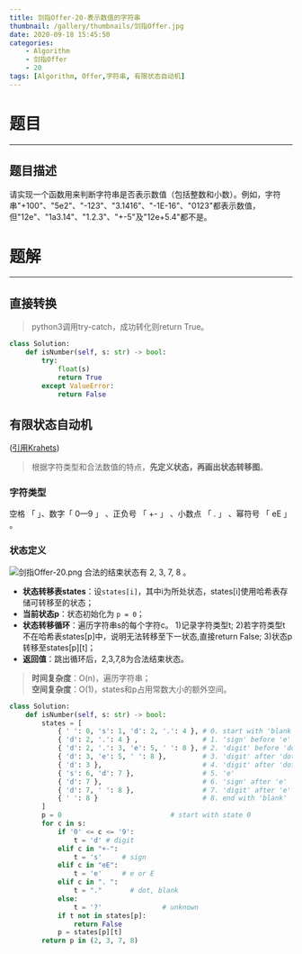 ```yaml
---
title: 剑指Offer-20-表示数值的字符串
thumbnail: /gallery/thumbnails/剑指Offer.jpg
date: 2020-09-18 15:45:50
categories:
    - Algorithm  
    - 剑指Offer  
    - 20
tags: [Algorithm, Offer,字符串, 有限状态自动机]
---
```


# 题目
---
## 题目描述
请实现一个函数用来判断字符串是否表示数值（包括整数和小数）。例如，字符串"+100"、"5e2"、"-123"、"3.1416"、"-1E-16"、"0123"都表示数值，但"12e"、"1a3.14"、"1.2.3"、"+-5"及"12e+5.4"都不是。
<!-- more -->

# 题解
---
## 直接转换
> python3调用try-catch，成功转化则return True。

```python
class Solution:
    def isNumber(self, s: str) -> bool:
        try:
            float(s)
            return True
        except ValueError:
            return False
```

## 有限状态自动机
([引用Krahets](https://leetcode-cn.com/problems/biao-shi-shu-zhi-de-zi-fu-chuan-lcof/solution/mian-shi-ti-20-biao-shi-shu-zhi-de-zi-fu-chuan-y-2/))
> 根据字符类型和合法数值的特点，**先定义状态，再画出状态转移图**。

### 字符类型
空格 「 」、数字「 0—9 」 、正负号 「 +- 」 、小数点 「 . 」 、幂符号 「 eE 」 。

### 状态定义
![剑指Offer-20.png](https://i.loli.net/2020/09/18/GmTFDwJnUR4iaxe.png)
合法的结束状态有 2, 3, 7, 8 。

- **状态转移表states**：设`states[i]`，其中i为所处状态，states[i]使用哈希表存储可转移至的状态；
- **当前状态p**：状态初始化为 `p = 0`；
- **状态转移循环**：遍历字符串s的每个字符c。 1)记录字符类型t; 2)若字符类型t不在哈希表states[p]中，说明无法转移至下一状态,直接return False; 3)状态p转移至states[p][t]；
- **返回值**：跳出循环后，2,3,7,8为合法结束状态。

> **时间复杂度**：O(n)，遍历字符串；  
> **空间复杂度**：O(1)，states和p占用常数大小的额外空间。

```python
class Solution:
    def isNumber(self, s: str) -> bool:
        states = [
            { ' ': 0, 's': 1, 'd': 2, '.': 4 }, # 0. start with 'blank'
            { 'd': 2, '.': 4 } ,                # 1. 'sign' before 'e'
            { 'd': 2, '.': 3, 'e': 5, ' ': 8 }, # 2. 'digit' before 'dot'
            { 'd': 3, 'e': 5, ' ': 8 },         # 3. 'digit' after 'dot'
            { 'd': 3 },                         # 4. 'digit' after 'dot' (‘blank’ before 'dot')
            { 's': 6, 'd': 7 },                 # 5. 'e'
            { 'd': 7 },                         # 6. 'sign' after 'e'
            { 'd': 7, ' ': 8 },                 # 7. 'digit' after 'e'
            { ' ': 8 }                          # 8. end with 'blank'
        ]
        p = 0                           # start with state 0
        for c in s:
            if '0' <= c <= '9': 
                t = 'd' # digit
            elif c in "+-": 
                t = 's'     # sign
            elif c in "eE": 
                t = 'e'     # e or E
            elif c in ". ": 
                t = "."       # dot, blank
            else: 
                t = '?'               # unknown
            if t not in states[p]: 
                return False
            p = states[p][t]
        return p in (2, 3, 7, 8)
```
